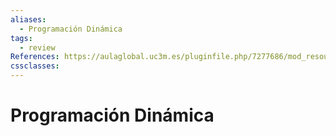 ```yaml
---
aliases:
  - Programación Dinámica
tags:
  - review
References: https://aulaglobal.uc3m.es/pluginfile.php/7277686/mod_resource/content/3/dynamic_programming.pdf
cssclasses:
---
```

# Programación Dinámica

